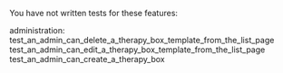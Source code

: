 You have not written tests for these features:

administration:
    test_an_admin_can_delete_a_therapy_box_template_from_the_list_page
    test_an_admin_can_edit_a_therapy_box_template_from_the_list_page
    test_an_admin_can_create_a_therapy_box